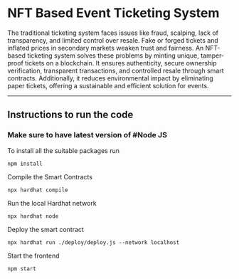 # NFT Based Event Ticketing System

The traditional ticketing system faces issues like fraud, scalping, lack of transparency, and limited control over resale. Fake or forged tickets and inflated prices in secondary markets weaken trust and fairness. An NFT-based ticketing system solves these problems by minting unique, tamper-proof tickets on a blockchain. It ensures authenticity, secure ownership verification, transparent transactions, and controlled resale through smart contracts. Additionally, it reduces environmental impact by eliminating paper tickets, offering a sustainable and efficient solution for events.


______

## Instructions to run the code

### Make sure to have latest version of #Node JS 

To install all the suitable packages run
```shell
npm install  
```
Compile the Smart Contracts
```shell
npx hardhat compile
```
Run the local Hardhat network
```shell
npx hardhat node
```

Deploy the smart contract
```shell
npx hardhat run ./deploy/deploy.js --network localhost
```

Start the frontend
```shell
npm start
```
